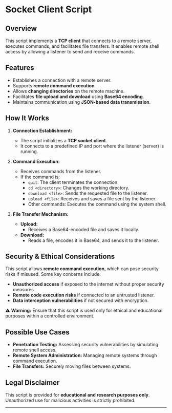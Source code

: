 # Socket Client Script

##  Overview
This script implements a **TCP client** that connects to a remote server, executes commands, and facilitates file transfers. It enables remote shell access by allowing a listener to send and receive commands.

##  Features
- Establishes a connection with a remote server.
- Supports **remote command execution**.
- Allows **changing directories** on the remote machine.
- Facilitates **file upload and download** using **Base64 encoding**.
- Maintains communication using **JSON-based data transmission**.

##  How It Works
1. **Connection Establishment:**
   - The script initializes a **TCP socket client**.
   - It connects to a predefined IP and port where the listener (server) is running.

2. **Command Execution:**
   - Receives commands from the listener.
   - If the command is:
     - `quit`: The client terminates the connection.
     - `cd <directory>`: Changes the working directory.
     - `download <file>`: Sends the requested file to the listener.
     - `upload <file>`: Receives and saves a file sent by the listener.
     - Other commands: Executes the command using the system shell.

3. **File Transfer Mechanism:**
   - **Upload:**
     - Receives a Base64-encoded file and saves it locally.
   - **Download:**
     - Reads a file, encodes it in Base64, and sends it to the listener.

##  Security & Ethical Considerations
This script allows **remote command execution**, which can pose security risks if misused. Some key concerns include:
- **Unauthorized access** if exposed to the internet without proper security measures.
- **Remote code execution risks** if connected to an untrusted listener.
- **Data interception vulnerabilities** if not secured with encryption.

⚠ **Warning:** Ensure that this script is used only for ethical and educational purposes within a controlled environment.

##  Possible Use Cases
- **Penetration Testing:** Assessing security vulnerabilities by simulating remote shell access.
- **Remote System Administration:** Managing remote systems through command execution.
- **File Transfers:** Securely moving files between systems.

##  Legal Disclaimer
This script is provided for **educational and research purposes only**. Unauthorized use for malicious activities is strictly prohibited.

---

